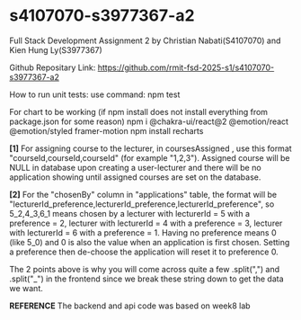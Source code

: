 # s4107070-s3977367-a2
Full Stack Development Assignment 2 by Christian Nabati(S4107070) and Kien Hung Ly(S3977367)

Github Repositary Link:
https://github.com/rmit-fsd-2025-s1/s4107070-s3977367-a2

How to run unit tests:
use command: npm test

For chart to be working (if npm install does not install everything from package.json for some reason)
npm i @chakra-ui/react@2 @emotion/react @emotion/styled framer-motion
npm install recharts

**[1]** 
For assigning course to the lecturer, in coursesAssigned   , use this format "courseId,courseId,courseId" (for example "1,2,3"). Assigned course will be NULL in database upon creating a user-lecturer and there will be no application showing until assigned courses are set on the database. 

**[2]** 
For the "chosenBy" column in "applications" table, the format will be "lecturerId_preference,lecturerId_preference,lecturerId_preference", so 5_2,4_3,6_1 means chosen by a lecturer with lecturerId = 5 with a preference = 2, lecturer with lecturerId = 4 with a preference = 3, lecturer with lecturerId = 6 with a preference = 1. Having no preference means 0 (like 5_0) and 0 is also the value when an application is first chosen. Setting a preference then de-choose the application will reset it to preference 0. 

The 2 points above is why you will come across quite a few .split(",") and .split("_") in the frontend since we break these string down to get the data we want. 

**REFERENCE**
The backend and api code was based on week8 lab